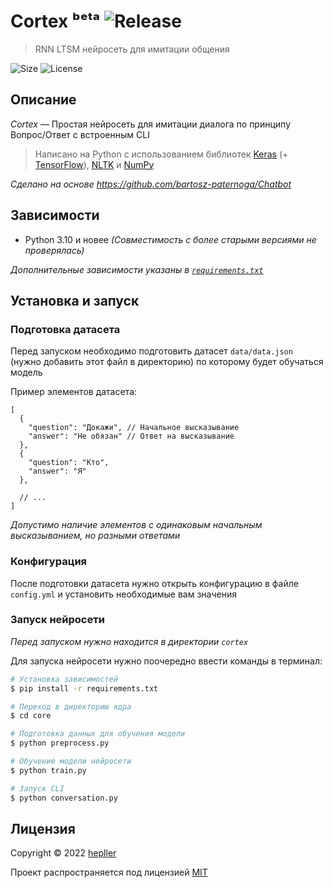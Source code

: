 # Cortex ᵇᵉᵗᵃ ![Release](https://img.shields.io/github/v/release/hepller/cortex)

> RNN LTSM нейросеть для имитации общения

![Size](https://img.shields.io/github/repo-size/hepller/cortex)
![License](https://img.shields.io/github/license/hepller/cortex)

## Описание

_Cortex_ — Простая нейросеть для имитации диалога по принципу Вопрос/Ответ с встроенным CLI

> Написано на Python с использованием библиотек [Keras](https://keras.io/) (+ [TensorFlow](https://www.tensorflow.org/)), [NLTK](https://www.nltk.org/) и [NumPy](https://numpy.org/)

_Сделано на основе https://github.com/bartosz-paternoga/Chatbot_

## Зависимости

- Python 3.10 и новее _(Совместимость с более старыми версиями не проверялась)_

_Дополнительные зависимости указаны в [`requirements.txt`](requirements.txt)_

## Установка и запуск

### Подготовка датасета

Перед запуском необходимо подготовить датасет `data/data.json` (нужно добавить этот файл в директорию) по которому будет обучаться модель

Пример элементов датасета:

```json5
[
  {
    "question": "Докажи", // Начальное высказывание
    "answer": "Не обязан" // Ответ на высказывание
  },
  {
    "question": "Кто",
    "answer": "Я"
  },
  
  // ...
]
```

_Допустимо наличие элементов с одинаковым начальным высказыванием, но разными ответами_

### Конфигурация

После подготовки датасета нужно открыть конфигурацию в файле `config.yml` и установить необходимые вам значения

### Запуск нейросети

_Перед запуском нужно находится в директории `cortex`_

Для запуска нейросети нужно поочередно ввести команды в терминал:

```bash
# Установка зависимостей
$ pip install -r requirements.txt

# Переход в директорию ядра
$ cd core

# Подготовка данных для обучения модели
$ python preprocess.py

# Обучение модели нейросети
$ python train.py

# Запуск CLI
$ python conversation.py
```

## Лицензия

Copyright © 2022 [hepller](https://github.com/hepller)

Проект распространяется под лицензией [MIT](license)
